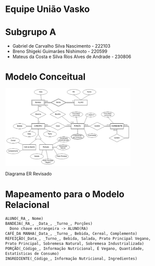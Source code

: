# Equipe União Vasko

# Subgrupo A
* Gabriel de Carvalho Silva Nascimento - 222103
* Breno Shigeki Guimarães Nishimoto - 220599
* Mateus da Costa e Silva Rios Alves de Andrade - 230806

# Modelo Conceitual

<img src="images/ER_Restaurante.png" width="400px" height="auto">

Diagrama ER Revisado

# Mapeamento para o Modelo Relacional
~~~
ALUNO(_RA_, Nome)
BANDEJA(_RA_, _Data_, _Turno_, Porções)
  Dono chave estrangeira -> ALUNO(RA)
CAFÉ_DA MANHA(_Data_, _Turno_, Bebida, Cereal, Complemento)
REFEIÇÃO(_Data_, _Turno_, Bebida, Salada, Prato Principal Vegano, Prato Principal, Sobremesa Natural, Sobremesa Industrializada)
PORÇÃO(_Código_, Informação Nutricional, É Vegano, Quantidade, Estatísticas de Consumo)
INGREDIENTE(_Código_, Informação Nutricional, Ingredientes)
~~~